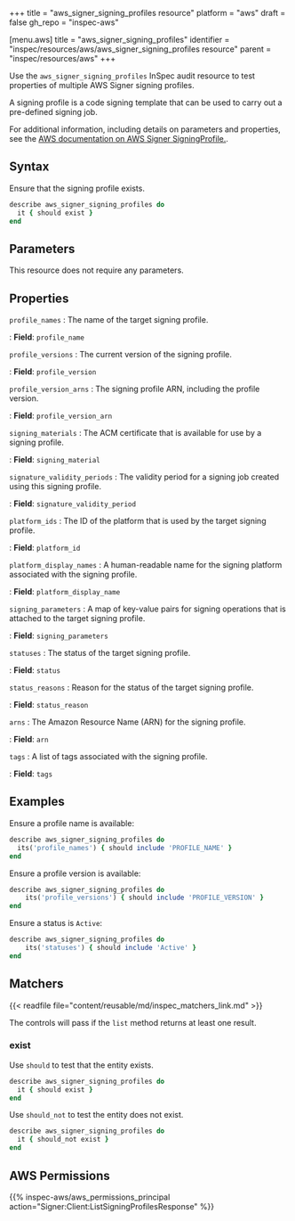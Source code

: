 +++
title = "aws_signer_signing_profiles resource"
platform = "aws"
draft = false
gh_repo = "inspec-aws"

[menu.aws]
title = "aws_signer_signing_profiles"
identifier = "inspec/resources/aws/aws_signer_signing_profiles resource"
parent = "inspec/resources/aws"
+++

Use the `aws_signer_signing_profiles` InSpec audit resource to test properties of multiple AWS Signer signing profiles.

A signing profile is a code signing template that can be used to carry out a pre-defined signing job.

For additional information, including details on parameters and properties, see the [AWS documentation on AWS Signer SigningProfile.](https://docs.aws.amazon.com/AWSCloudFormation/latest/UserGuide/aws-resource-signer-signingprofile.html).

## Syntax

Ensure that the signing profile exists.

```ruby
describe aws_signer_signing_profiles do
  it { should exist }
end
```

## Parameters

This resource does not require any parameters.

## Properties

`profile_names`
: The name of the target signing profile.

: **Field**: `profile_name`

`profile_versions`
: The current version of the signing profile.

: **Field**: `profile_version`

`profile_version_arns`
: The signing profile ARN, including the profile version.

: **Field**: `profile_version_arn`

`signing_materials`
: The ACM certificate that is available for use by a signing profile.

: **Field**: `signing_material`

`signature_validity_periods`
: The validity period for a signing job created using this signing profile.

: **Field**: `signature_validity_period`

`platform_ids`
: The ID of the platform that is used by the target signing profile.

: **Field**: `platform_id`

`platform_display_names`
: A human-readable name for the signing platform associated with the signing profile.

: **Field**: `platform_display_name`

`signing_parameters`
: A map of key-value pairs for signing operations that is attached to the target signing profile.

: **Field**: `signing_parameters`

`statuses`
: The status of the target signing profile.

: **Field**: `status`

`status_reasons`
: Reason for the status of the target signing profile.

: **Field**: `status_reason`

`arns`
: The Amazon Resource Name (ARN) for the signing profile.

: **Field**: `arn`

`tags`
: A list of tags associated with the signing profile.

: **Field**: `tags`

## Examples

Ensure a profile name is available:

```ruby
describe aws_signer_signing_profiles do
  its('profile_names') { should include 'PROFILE_NAME' }
end
```

Ensure a profile version is available:

```ruby
describe aws_signer_signing_profiles do
    its('profile_versions') { should include 'PROFILE_VERSION' }
end
```

Ensure a status is `Active`:

```ruby
describe aws_signer_signing_profiles do
    its('statuses') { should include 'Active' }
end
```

## Matchers

{{< readfile file="content/reusable/md/inspec_matchers_link.md" >}}

The controls will pass if the `list` method returns at least one result.

### exist

Use `should` to test that the entity exists.

```ruby
describe aws_signer_signing_profiles do
  it { should exist }
end
```

Use `should_not` to test the entity does not exist.

```ruby
describe aws_signer_signing_profiles do
  it { should_not exist }
end
```

## AWS Permissions

{{% inspec-aws/aws_permissions_principal action="Signer:Client:ListSigningProfilesResponse" %}}
